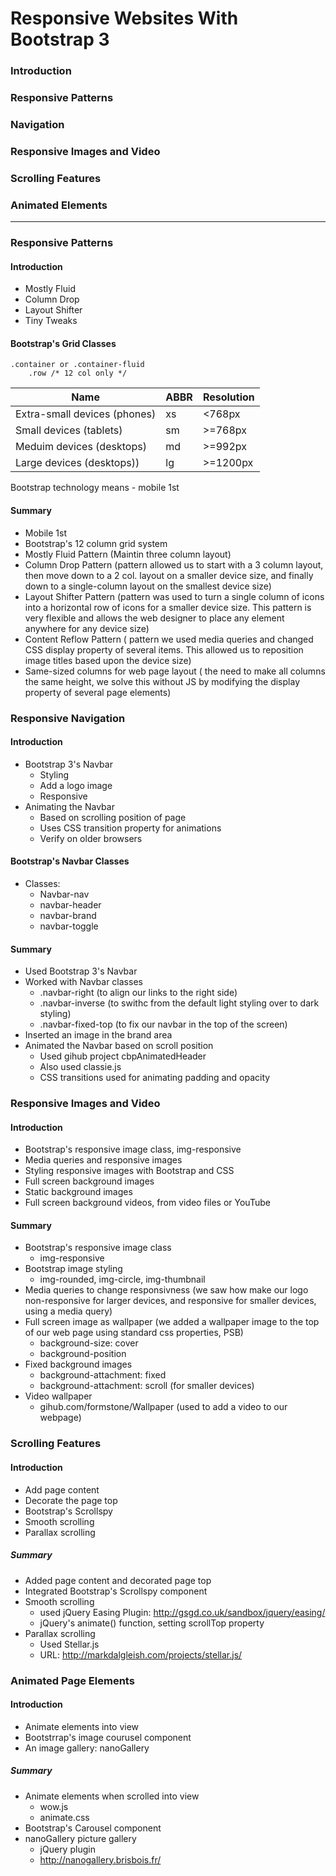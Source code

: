# Responsive Websites With Bootstrap 3

### Introduction

### Responsive Patterns

### Navigation

### Responsive Images and Video

### Scrolling Features

### Animated Elements

----------------------------

### Responsive Patterns

#### Introduction

 * Mostly Fluid
 * Column Drop
 * Layout Shifter
 * Tiny Tweaks

#### Bootstrap's Grid Classes

```
.container or .container-fluid
    .row /* 12 col only */
```

| Name                        | ABBR | Resolution|
|------------------------------|----|----------|
| Extra-small devices (phones) | xs | <768px   |
| Small devices (tablets)      | sm | >=768px  |
| Meduim devices (desktops)    | md | >=992px  |
| Large devices (desktops))    | lg | >=1200px |

Bootstrap technology means - mobile 1st


#### Summary

* Mobile 1st
* Bootstrap's 12 column grid system
* Mostly Fluid Pattern (Maintin three column layout)
* Column Drop Pattern (pattern allowed us to start with a 3 column layout, then move down to a 2 col. layout on a smaller device size, and finally down to a single-column layout on the smallest device size)
* Layout Shifter Pattern (pattern was used to turn a single column of icons into a horizontal row of icons for a smaller device size. This pattern is very flexible and allows the web designer to place any element anywhere for any device size)
* Content Reflow Pattern ( pattern we used media queries and changed CSS display property of several items. This allowed us to reposition image titles based upon the device size)
* Same-sized columns for web page layout ( the need to make all columns the same height, we solve this without JS by modifying the display property of several page elements)


### Responsive Navigation

#### Introduction

* Bootstrap 3's Navbar
    * Styling
    * Add a logo image
    * Responsive
* Animating the Navbar
    * Based on scrolling position of page
    * Uses CSS transition property for animations
    * Verify on older browsers

#### Bootstrap's Navbar Classes

* Classes:
    * Navbar-nav
    * navbar-header
    * navbar-brand
    * navbar-toggle

#### Summary

* Used Bootstrap 3's Navbar
* Worked with Navbar classes
    * .navbar-right (to align our links to the right side)
    * .navbar-inverse (to swithc from the default light styling over to dark styling)
    * .navbar-fixed-top (to fix our navbar in the top of the screen)
* Inserted an image in the brand area
* Animated the Navbar based on scroll position
    * Used gihub project cbpAnimatedHeader
    * Also used classie.js
    * CSS transitions used for animating padding and opacity

### Responsive Images and Video

#### Introduction

* Bootstrap's responsive image class, img-responsive
* Media queries and responsive images
* Styling responsive images with Bootstrap and CSS
* Full screen background images
* Static background images
* Full screen background videos, from video files or YouTube

#### Summary

* Bootstrap's responsive image class
    * img-responsive
* Bootstrap image styling
    * img-rounded, img-circle, img-thumbnail
* Media queries to change responsivness (we saw how make our logo non-responsive for larger devices, and responsive for smaller devices, using a media query)
* Full screen image as wallpaper (we added a wallpaper image to the top of our web page using standard css properties, PSB)
    * background-size: cover
    * background-position
* Fixed background images
    * background-attachment: fixed
    * background-attachment: scroll (for smaller devices)
* Video wallpaper
    * gihub.com/formstone/Wallpaper (used to add a video to our webpage)

### Scrolling Features

#### Introduction

* Add page content
* Decorate the page top
* Bootstrap's Scrollspy
* Smooth scrolling
* Parallax scrolling

##### Summary

* Added page content and decorated page top
* Integrated Bootstrap's Scrollspy component
* Smooth scrolling
    * used jQuery Easing Plugin: http://gsgd.co.uk/sandbox/jquery/easing/
    * jQuery's animate() function, setting scrollTop property
* Parallax scrolling
    * Used Stellar.js
    * URL: http://markdalgleish.com/projects/stellar.js/

### Animated Page Elements

#### Introduction

* Animate elements into view
* Bootstrrap's image courusel component
* An image gallery: nanoGallery

##### Summary

* Animate elements when scrolled into view
    * wow.js
    * animate.css
* Bootstrap's Carousel component
* nanoGallery picture gallery
    * jQuery plugin
    * http://nanogallery.brisbois.fr/




